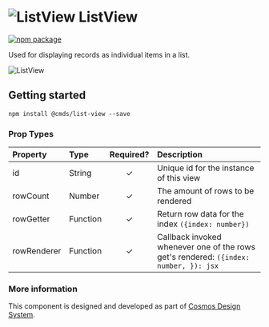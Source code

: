 # ![ListView](https://user-images.githubusercontent.com/44801418/48134187-d08dea00-e2cb-11e8-9466-8b05188ccf33.png) ListView

[![npm package][npm-badge]][npm]

Used for displaying records as individual items in a list.

![ListView](https://user-images.githubusercontent.com/44947294/51615784-ffaa1400-1f28-11e9-81d8-e1b97c169068.gif)
## Getting started

````
npm install @cmds/list-view --save
````

### Prop Types

| Property | Type | Required? | Description |
|:---|:---|:---:|:---|
| id | String | ✓ | Unique id for the instance of this view |
| rowCount | Number | ✓ | The amount of rows to be rendered |
| rowGetter | Function | ✓ | Return row data for the index `({index: number})` |
| rowRenderer| Function | ✓ | Callback invoked whenever one of the rows get's rendered: `({index: number, }): jsx` |

### More information

This component is designed and developed as part of [Cosmos Design System][cmds]. 

[cmds]: https://github.com/entercosmos/cosmos
[npm-badge]: https://img.shields.io/npm/v/@cmds/list-view.svg
[npm]: https://www.npmjs.org/package/@cmds/list-view

